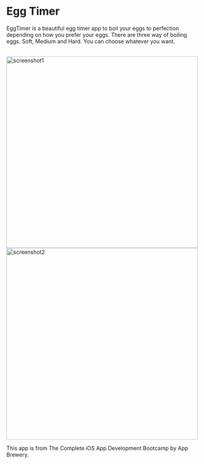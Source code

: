# Egg Timer

EggTimer is a beautiful egg timer app to boil your eggs to perfection depending on how you prefer your eggs. There are three way of boiling eggs. Soft, Medium and Hard. You can choose whatever you want.

<br />

<img height="500" alt="screenshot1" src="https://user-images.githubusercontent.com/39920490/79584462-6658b600-8109-11ea-89e3-9f9c49238587.png">

<img height="500" alt="screenshot2" src="https://user-images.githubusercontent.com/39920490/79584572-8a1bfc00-8109-11ea-9a39-8e5915caf0dd.png">

<br />

This app is from The Complete iOS App Development Bootcamp by App Brewery.